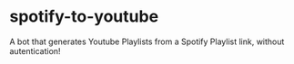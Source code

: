 # spotify-to-youtube
A bot that generates Youtube Playlists from a Spotify Playlist link, without autentication!
